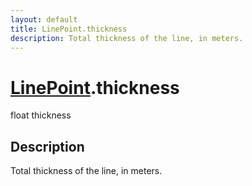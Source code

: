 ```yaml
---
layout: default
title: LinePoint.thickness
description: Total thickness of the line, in meters.
---
```

# [LinePoint]({{site.url}}/Pages/Reference/LinePoint.html).thickness

<div class='signature' markdown='1'>
float thickness
</div>

## Description
Total thickness of the line, in meters.

